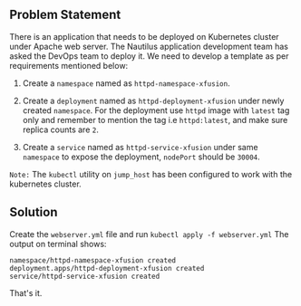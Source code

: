 ## Problem Statement
There is an application that needs to be deployed on Kubernetes cluster under Apache web server. The Nautilus application development team has asked the DevOps team to deploy it. We need to develop a template as per requirements mentioned below:


1. Create a `namespace` named as `httpd-namespace-xfusion`.

2. Create a `deployment` named as `httpd-deployment-xfusion` under newly created `namespace`. For the deployment use `httpd` image with `latest` tag only and remember to mention the tag i.e `httpd:latest`, and make sure replica counts are `2`.

3. Create a `service` named as `httpd-service-xfusion` under same `namespace` to expose the deployment, `nodePort` should be `30004`.

`Note:` The `kubectl` utility on `jump_host` has been configured to work with the kubernetes cluster.

## Solution
Create the `webserver.yml` file and run `kubectl apply -f webserver.yml`
The output on terminal shows:
```
namespace/httpd-namespace-xfusion created
deployment.apps/httpd-deployment-xfusion created
service/httpd-service-xfusion created
```
That's it.